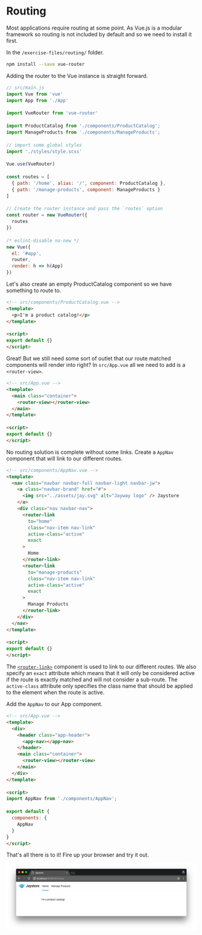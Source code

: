 # Routing

Most applications require routing at some point. As Vue.js is a modular framework
so routing is not included by default and so we need to install it first.

In the `/exercise-files/routing/` folder.

```bash
npm install --save vue-router
```

Adding the router to the Vue instance is straight forward.

```javascript
// src/main.js
import Vue from 'vue'
import App from './App'

import VueRouter from 'vue-router'

import ProductCatalog from './components/ProductCatalog';
import ManageProducts from './components/ManageProducts';

// import some global styles
import './styles/style.scss'

Vue.use(VueRouter)

const routes = [
  { path: '/home', alias: '/', component: ProductCatalog },
  { path: '/manage-products', component: ManageProducts }
]

// Create the router instance and pass the `routes` option
const router = new VueRouter({
  routes
})

/* eslint-disable no-new */
new Vue({
  el: '#app',
  router,
  render: h => h(App)
})
```

Let's also create an empty ProductCatalog component so we have something to route to.

```html
<!-- src/components/ProductCatalog.vue -->
<template>
  <p>I'm a product catalog!</p>
</template>

<script>
export default {}
</script>
```

Great! But we still need some sort of outlet that our route matched components
will render into right? In `src/App.vue` all we need to add is a `<router-view>`.

```html
<!-- src/App.vue -->
<template>
  <main class="container">
    <router-view></router-view>
  </main>
</template>

<script>
export default {}
</script>
```

No routing solution is complete without some links.
Create a `AppNav` component that will link to our different routes.

```html
<!-- src/components/AppNav.vue -->
<template>
  <nav class="navbar navbar-full navbar-light navbar-jw">
    <a class="navbar-brand" href="#">
      <img src="../assets/jay.svg" alt="Jayway logo" /> Jaystore
    </a>
    <div class="nav navbar-nav">
      <router-link
        to="home"
        class="nav-item nav-link"
        active-class="active"
        exact
      >
        Home
      </router-link>
      <router-link
        to="manage-products"
        class="nav-item nav-link"
        active-class="active"
        exact
      >
        Manage Products
      </router-link>
    </div>
  </nav>
</template>

<script>
export default {}
</script>
```

The [`<router-link>`](http://router.vuejs.org/en/api/router-link.html) component is used to link to our different routes. We also specify
an `exact` attribute which means that it will only be considered active if the route
is exactly matched and will not consider a sub-route. The `active-class` attribute
only specifies the class name that should be applied to the element when the route
is active.

Add the `AppNav` to our App component.

```html
<!-- src/App.vue -->
<template>
  <div>
    <header class="app-header">
      <app-nav></app-nav>
    </header>
    <main class="container">
      <router-view></router-view>
    </main>
  </div>
</template>

<script>
import AppNav from './components/AppNav';

export default {
  components: {
    AppNav
  }
}
</script>
```

That's all there is to it! Fire up your browser and try it out.

![Routing image](/docs/images/routing.png)
